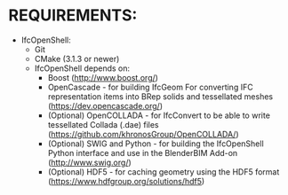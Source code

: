 # REQUIREMENTS:
 
* IfcOpenShell:
    - Git
    - CMake (3.1.3 or newer)
    - IfcOpenShell depends on:
        - Boost (http://www.boost.org/)
        - OpenCascade - for building IfcGeom For converting IFC representation items into BRep solids and tessellated meshes
            (https://dev.opencascade.org/)
        - (Optional) OpenCOLLADA - for IfcConvert to be able to write tessellated Collada (.dae) files 
            (https://github.com/khronosGroup/OpenCOLLADA/)
        - (Optional) SWIG and Python - for building the IfcOpenShell Python interface and use in the BlenderBIM Add-on
            (http://www.swig.org/)
        - (Optional) HDF5 - for caching geometry using the HDF5 format
            (https://www.hdfgroup.org/solutions/hdf5)
